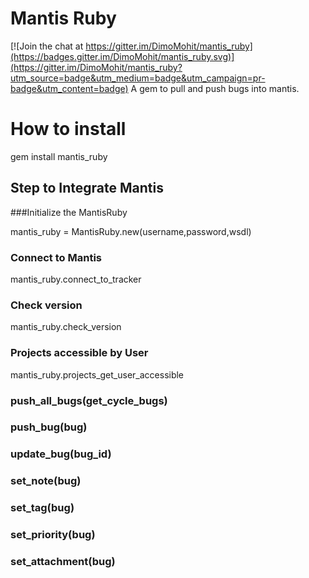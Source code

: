 # Mantis Ruby

[![Join the chat at https://gitter.im/DimoMohit/mantis_ruby](https://badges.gitter.im/DimoMohit/mantis_ruby.svg)](https://gitter.im/DimoMohit/mantis_ruby?utm_source=badge&utm_medium=badge&utm_campaign=pr-badge&utm_content=badge)
A gem to pull and push bugs into mantis.

# How to install
gem install mantis_ruby

## Step to Integrate Mantis
###Initialize the MantisRuby

mantis_ruby = MantisRuby.new(username,password,wsdl)

### Connect to Mantis
mantis_ruby.connect_to_tracker

### Check version
mantis_ruby.check_version

### Projects accessible by User
mantis_ruby.projects_get_user_accessible

### push_all_bugs(get_cycle_bugs)

### push_bug(bug)

### update_bug(bug_id)

### set_note(bug)

### set_tag(bug)

### set_priority(bug)

### set_attachment(bug)
